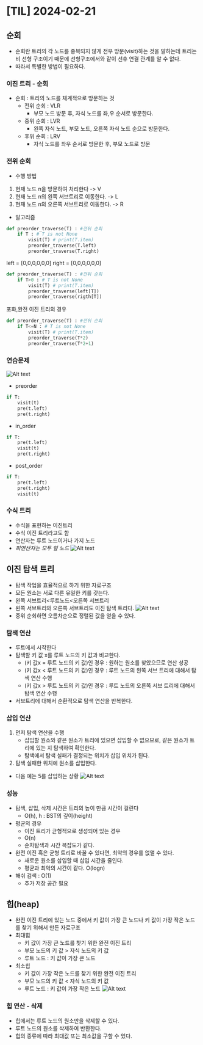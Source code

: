# [TIL] 2024-02-21

## 순회
- 순회란 트리의 각 노드를 중복되지 않게 전부 방문(visit)하는 것을 말하는데 트리는 비 선형 구조이기 때문에 선형구조에서와 같이 선후 연결 관계를 알 수 없다.
- 따라서 특별한 방법이 필요하다.

### 이진 트리 - 순회
- 순회 : 트리의 노드를 체계적으로 방문하는 것
    - 전위 순회 : VLR
        - 부모 노드 방문 후, 자식 노드를 좌,우 순서로 방문한다.
    - 중위 순회 : LVR
        - 왼쪽 자식 노드, 부모 노드, 오른쪽 자식 노드 순으로 방문한다.
    - 후위 순회 : LRV
        - 자식 노드를 좌우 순서로 방문한 후, 부모 노드로 방문

### 전위 순회
- 수행 방법
1. 현재 노드 n을 방문하여 처리한다 -> V
2. 현재 노드 n의 왼쪽 서브트리로 이동한다. -> L
3. 현재 노드 n의 오른쪽 서브트리로 이동한다. -> R
- 알고리즘
```python
def preorder_traverse(T) : #전위 순회
    if T : # T is not None
        visit(T) # print(T.item)
        preorder_traverse(T.left)
        preorder_traverse(T.right)
```
left  = [0,0,0,0,0,0]
right  = [0,0,0,0,0,0]
```python
def preorder_traverse(T) : #전위 순회
    if T>0 : # T is not None
        visit(T) # print(T.item)
        preorder_traverse(left[T])
        preorder_traverse(rigth[T])
```
포화,완전 이진 트리의 경우
```python
def preorder_traverse(T) : #전위 순회
    if T<=N : # T is not None
        visit(T) # print(T.item)
        preorder_traverse(T*2)
        preorder_traverse(T*2+1)
```
### 연습문제
![Alt text](image-46.png)
- preorder
```python
if T:
    visit(t)
    pre(t.left)
    pre(t.right)
```
- in_order
```python
if T:
    pre(t.left)
    visit(t)
    pre(t.right)
```
- post_order
```python
if T:
    pre(t.left)
    pre(t.right)
    visit(t)
```

### 수식 트리
- 수식을 표현하는 이진트리
- 수식 이진 트리라고도 함
- 연산자는 루트 노드이거나 가지 노드
- *피연산자는 모두 잎 노드*
![Alt text](image-47.png)

## 이진 탐색 트리
- 탐색 작업을 효율적으로 하기 위한 자료구조
- 모든 원소는 서로 다른 유일한 키를 갖는다.
- 왼쪽 서브트리<루트노드<오른쪽 서브트리
- 왼쪽 서브트리와 오른쪽 서브트리도 이진 탐색 트리다.
![Alt text](image-48.png)
- 중위 순회하면 오름차순으로 정렬된 값을 얻을 수 있다.

### 탐색 연산
- 루트에서 시작한다
- 탐색할 키 값 x를 루트 노드의 키 값과 비교한다.
    - (키 값x = 루트 노드의 키 값)인 경우 : 원하는 원소를 찾았으므로 연산 성공
    - (키 값x < 루트 노드의 키 값)인 경우 : 루트 노드의 왼쪽 서브 트리에 대해서 탐색 연산 수행
    - (키 값x > 루트 노드의 키 값)인 경우 : 루트 노드의 오른쪽 서브 트리에 대해서 탐색 연산 수행
- 서브트리에 대해서 순환적으로 탐색 연산을 반복한다.

### 삽입 연산
1. 먼저 탐색 연산을 수행
    - 삽입할 원소와 같은 원소가 트리에 있으면 삽입할 수 없으므로, 같은 원소가 트리에 있는 지 탐색하여 확인한다.
    - 탐색에서 탐색 실패가 결정되는 위치가 삽입 위치가 된다.
2. 탐색 실패한 위치에 원소를 삽입한다.
- 다음 예는 5를 삽입하는 상황
![Alt text](image-49.png)

### 성능
- 탐색, 삽입, 삭제 시간은 트리의 높이 만큼 시간이 걸린다
    - O(h), h : BST의 깊이(height)
- 평균의 경우
    - 이진 트리가 균형적으로 생성되어 있는 경우
    - O(n)
    - 순차탐색과 시간 복잡도가 같다.
- 완전 이진 혹은 균형 트리로 바꿀 수 있다면, 최악의 경우를 없앨 수 있다.
    - 새로운 원소를 삽입할 때 삽입 시간을 줄인다.
    - 평균과 최악의 시간이 같다. O(logn)
- 해쉬 검색 : O(1)
    - 추가 저장 공간 필요

## 힙(heap)
- 완전 이진 트리에 있는 노드 중에서 키 값이 가장 큰 노드나 키 값이 가장 작은 노드를 찾기 위해서 만든 자료구조
- 최대힙
    - 키 값이 가장 큰 노드를 찾기 위한 완전 이진 트리
    - 부모 노드의 키 값 > 자식 노드의 키 값
    - 루트 노드 : 키 값이 가장 큰 노드
- 최소힙
    - 키 값이 가장 작은 노드를 찾기 위한 완전 이진 트리
    - 부모 노드의 키 값 < 자식 노드의 키 값
    - 루트 노드 : 키 값이 가장 작은 노드
![Alt text](image-50.png)

### 힙 연산 - 삭제
- 힙에서는 루트 노드의 원소만을 삭제할 수 있다.
- 루트 노드의 원소를 삭제하여 반환한다.
- 힙의 종류에 따라 최대값 또는 최소값을 구할 수 있다.
```python


```